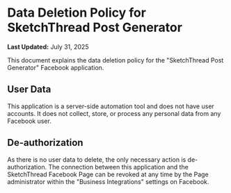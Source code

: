 # Data Deletion Policy for SketchThread Post Generator

**Last Updated:** July 31, 2025

This document explains the data deletion policy for the "SketchThread Post Generator" Facebook application.

## User Data

This application is a server-side automation tool and does not have user accounts. It does not collect, store, or process any personal data from any Facebook user.

## De-authorization

As there is no user data to delete, the only necessary action is de-authorization. The connection between this application and the SketchThread Facebook Page can be revoked at any time by the Page administrator within the "Business Integrations" settings on Facebook.

